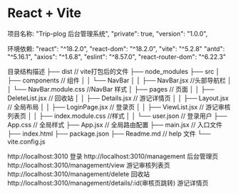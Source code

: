 # React + Vite

项目名称: "Trip-plog 后台管理系统",
"private": true,
"version": "1.0.0",

环境依赖:
"react": "^18.2.0",
"react-dom": "^18.2.0",
"vite": "^5.2.8"
"antd": "^5.16.1",
"axios": "^1.6.8",
"eslint": "^8.57.0",
"react-router-dom": "^6.22.3"

目录结构描述
├── dist // vite打包后的文件
├── node_modules
├── src
│ ├── components // 组件
│ │ └── NavBar
│ │ ├── NavBar.jsx //头部导航栏
│ │ └── NavBar.module.css //NavBar 样式
│ ├── pages // 页面
│ │ ├── DeleteList.jsx // 回收站
│ │ ├── Details.jsx // 游记详情页
│ │ ├── Layout.jsx // 全局布局
│ │ ├── LoginPage.jsx // 登录页
│ │ ├── ViewList.jsx // 游记审核列表页
│ │ ├── index.module.css //样式
│ │ └── user.json // 登录用户
├── App.css // 全局样式
├── App.jsx // 全局路由配置
├── main.jsx // 入口文件
├── index.html
├── package.json
├── Readme.md // help 文件
└── vite.config.js

http://localhost:3010 登录
http://localhost:3010/management 后台管理页
http://localhost:3010/management/view 游记审核列表页
http://localhost:3010/management/delete 回收站
http://localhost:3010/management/details/:id(审核页跳转) 游记详情页
